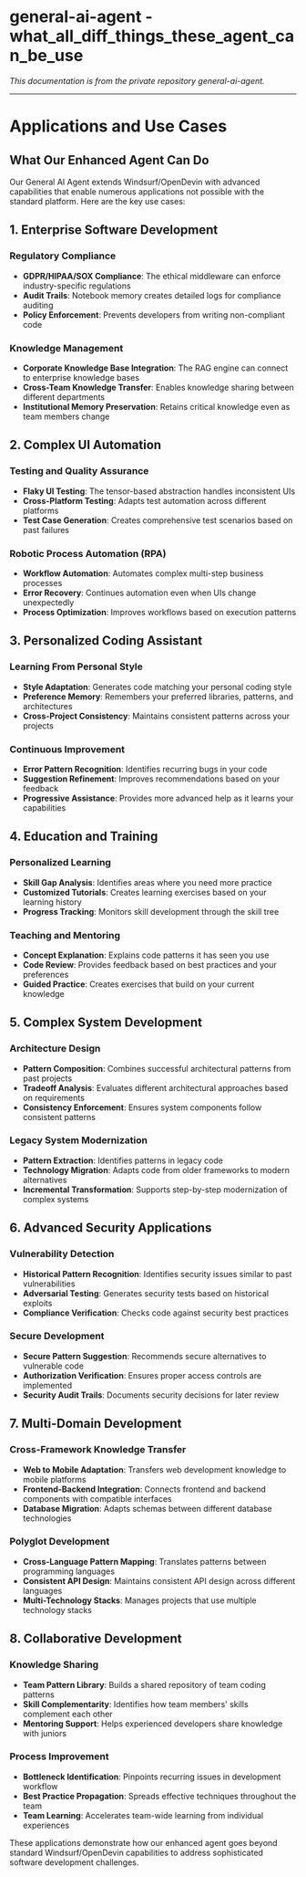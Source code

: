 # general-ai-agent - what_all_diff_things_these_agent_can_be_use

*This documentation is from the private repository general-ai-agent.*

---

# Applications and Use Cases

## What Our Enhanced Agent Can Do

Our General AI Agent extends Windsurf/OpenDevin with advanced capabilities that enable numerous applications not possible with the standard platform. Here are the key use cases:

## 1. Enterprise Software Development

### Regulatory Compliance
- **GDPR/HIPAA/SOX Compliance**: The ethical middleware can enforce industry-specific regulations
- **Audit Trails**: Notebook memory creates detailed logs for compliance auditing
- **Policy Enforcement**: Prevents developers from writing non-compliant code

### Knowledge Management
- **Corporate Knowledge Base Integration**: The RAG engine can connect to enterprise knowledge bases
- **Cross-Team Knowledge Transfer**: Enables knowledge sharing between different departments
- **Institutional Memory Preservation**: Retains critical knowledge even as team members change

## 2. Complex UI Automation

### Testing and Quality Assurance
- **Flaky UI Testing**: The tensor-based abstraction handles inconsistent UIs
- **Cross-Platform Testing**: Adapts test automation across different platforms
- **Test Case Generation**: Creates comprehensive test scenarios based on past failures

### Robotic Process Automation (RPA)
- **Workflow Automation**: Automates complex multi-step business processes
- **Error Recovery**: Continues automation even when UIs change unexpectedly
- **Process Optimization**: Improves workflows based on execution patterns

## 3. Personalized Coding Assistant

### Learning From Personal Style
- **Style Adaptation**: Generates code matching your personal coding style
- **Preference Memory**: Remembers your preferred libraries, patterns, and architectures
- **Cross-Project Consistency**: Maintains consistent patterns across your projects

### Continuous Improvement
- **Error Pattern Recognition**: Identifies recurring bugs in your code
- **Suggestion Refinement**: Improves recommendations based on your feedback
- **Progressive Assistance**: Provides more advanced help as it learns your capabilities

## 4. Education and Training

### Personalized Learning
- **Skill Gap Analysis**: Identifies areas where you need more practice
- **Customized Tutorials**: Creates learning exercises based on your learning history
- **Progress Tracking**: Monitors skill development through the skill tree

### Teaching and Mentoring
- **Concept Explanation**: Explains code patterns it has seen you use
- **Code Review**: Provides feedback based on best practices and your preferences
- **Guided Practice**: Creates exercises that build on your current knowledge

## 5. Complex System Development

### Architecture Design
- **Pattern Composition**: Combines successful architectural patterns from past projects
- **Tradeoff Analysis**: Evaluates different architectural approaches based on requirements
- **Consistency Enforcement**: Ensures system components follow consistent patterns

### Legacy System Modernization
- **Pattern Extraction**: Identifies patterns in legacy code
- **Technology Migration**: Adapts code from older frameworks to modern alternatives
- **Incremental Transformation**: Supports step-by-step modernization of complex systems

## 6. Advanced Security Applications

### Vulnerability Detection
- **Historical Pattern Recognition**: Identifies security issues similar to past vulnerabilities
- **Adversarial Testing**: Generates security tests based on historical exploits
- **Compliance Verification**: Checks code against security best practices

### Secure Development
- **Secure Pattern Suggestion**: Recommends secure alternatives to vulnerable code
- **Authorization Verification**: Ensures proper access controls are implemented
- **Security Audit Trails**: Documents security decisions for later review

## 7. Multi-Domain Development

### Cross-Framework Knowledge Transfer
- **Web to Mobile Adaptation**: Transfers web development knowledge to mobile platforms
- **Frontend-Backend Integration**: Connects frontend and backend components with compatible interfaces
- **Database Migration**: Adapts schemas between different database technologies

### Polyglot Development
- **Cross-Language Pattern Mapping**: Translates patterns between programming languages
- **Consistent API Design**: Maintains consistent API design across different languages
- **Multi-Technology Stacks**: Manages projects that use multiple technology stacks

## 8. Collaborative Development

### Knowledge Sharing
- **Team Pattern Library**: Builds a shared repository of team coding patterns
- **Skill Complementarity**: Identifies how team members' skills complement each other
- **Mentoring Support**: Helps experienced developers share knowledge with juniors

### Process Improvement
- **Bottleneck Identification**: Pinpoints recurring issues in development workflow
- **Best Practice Propagation**: Spreads effective techniques throughout the team
- **Team Learning**: Accelerates team-wide learning from individual experiences

These applications demonstrate how our enhanced agent goes beyond standard Windsurf/OpenDevin capabilities to address sophisticated software development challenges.
